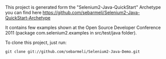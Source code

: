 This project is generated form the "Selenium2-Java-QuickStart" Archetype you can find here https://github.com/sebarmeli/Selenium2-Java-QuickStart-Archetype

It contains few examples shown at the Open Source Developer Conference 2011 (package com.selenium2.examples in src/test/java folder). 

To clone this project, just run:

	git clone git://github.com/sebarmeli/Selenium2-Java-Demo.git
